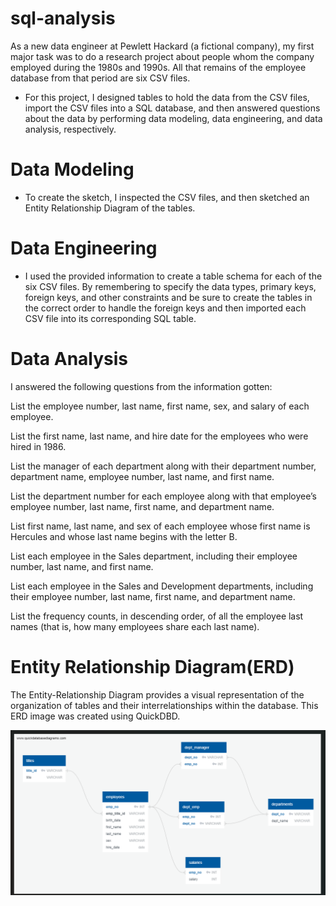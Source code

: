 # sql-analysis

As a new data engineer at Pewlett Hackard (a fictional company), my first major task was to do a research project about people whom the company employed during the 1980s and 1990s. All that remains of the employee database from that period are six CSV files.

* For this project, I designed tables to hold the data from the CSV files, import the CSV files into a SQL database, and then answered questions about the data by performing data modeling, data engineering, and data analysis, respectively.

# Data Modeling
* To create the sketch, I inspected the CSV files, and then sketched an Entity Relationship Diagram of the tables. 

# Data Engineering
* I used the provided information to create a table schema for each of the six CSV files. By remembering to specify the data types, primary keys, foreign keys, and other constraints and be sure to create the tables in the correct order to handle the foreign keys and then imported each CSV file into its corresponding SQL table. 

# Data Analysis
I answered the following questions from the information gotten: 

List the employee number, last name, first name, sex, and salary of each employee.

List the first name, last name, and hire date for the employees who were hired in 1986.

List the manager of each department along with their department number, department name, employee number, last name, and first name.

List the department number for each employee along with that employee’s employee number, last name, first name, and department name.

List first name, last name, and sex of each employee whose first name is Hercules and whose last name begins with the letter B.

List each employee in the Sales department, including their employee number, last name, and first name.

List each employee in the Sales and Development departments, including their employee number, last name, first name, and department name.

List the frequency counts, in descending order, of all the employee last names (that is, how many employees share each last name).

# Entity Relationship Diagram(ERD)
The Entity-Relationship Diagram provides a visual representation of the organization of tables and their interrelationships within the database. This ERD image was created using QuickDBD.

![Alt text](<Screenshot 2023-10-20 043730.png>)